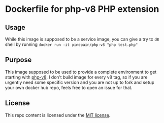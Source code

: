 # Dockerfile for php-v8 PHP extension

## Usage

While this image is supposed to be a service image, you can give a try to `d8` shell by running
`docker run -it pinepain/php-v8 "php test.php"`

## Purpose

This image supposed to be used to provide a complete environment to get starting with [php-v8](https://github.com/pinepain/php-v8).
I don't build image for every v8 tag, so if you are urgently need some specific version and you are not up to fork
and setup your own docker hub repo, feels free to open an issue for that. 

## License

This repo content is licensed under the [MIT license](http://opensource.org/licenses/MIT).
